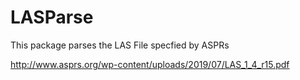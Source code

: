 # LASParse

This package parses the LAS File specfied by ASPRs 

http://www.asprs.org/wp-content/uploads/2019/07/LAS_1_4_r15.pdf


